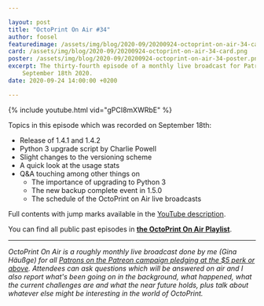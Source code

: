 ```yaml
---

layout: post
title: "OctoPrint On Air #34"
author: foosel
featuredimage: /assets/img/blog/2020-09/20200924-octoprint-on-air-34-card.png
card: /assets/img/blog/2020-09/20200924-octoprint-on-air-34-card.png
poster: /assets/img/blog/2020-09/20200924-octoprint-on-air-34-poster.png
excerpt: The thirty-fourth episode of a monthly live broadcast for Patrons which aired live on 
    September 18th 2020.
date: 2020-09-24 14:00:00 +0200

---
```


{% include youtube.html vid="gPCI8mXWRbE" %}

Topics in this episode which was recorded on September 18th:

  * Release of 1.4.1 and 1.4.2
  * Python 3 upgrade script by Charlie Powell
  * Slight changes to the versioning scheme
  * A quick look at the usage stats
  * Q&A touching among other things on
    * The importance of upgrading to Python 3
    * The new backup complete event in 1.5.0
    * The schedule of the OctoPrint on Air live broadcasts
    
Full contents with jump marks available in the 
[YouTube description](https://youtu.be/gPCI8mXWRbE).

You can find all public past episodes in 
**[the OctoPrint On Air Playlist](https://www.youtube.com/playlist?list=PL9j2DtsIPVkOFIMRrnnbXsnXtQmwj1IId)**.

---

*OctoPrint On Air is a roughly monthly live broadcast done by me (Gina Häußge)
for all [Patrons on the Patreon campaign pledging at the $5 perk or above](https://patreon.com/foosel). 
Attendees can ask questions which will be answered on air and I also report 
what's been going on in the background, what happened, what the current 
challenges are and what the near future holds, plus talk about whatever else
might be interesting in the world of OctoPrint.*